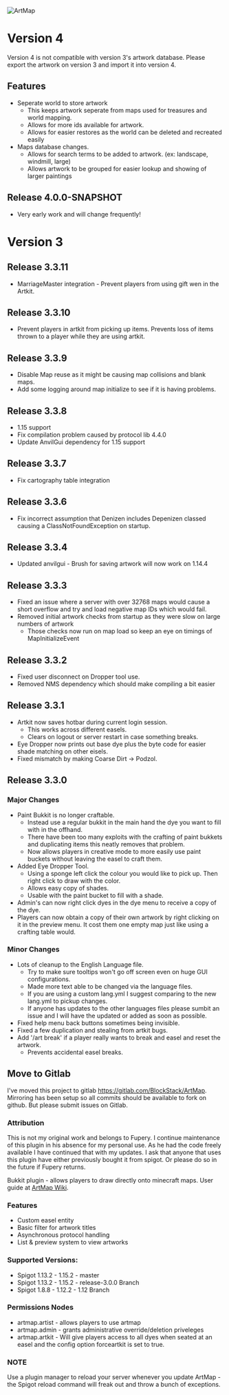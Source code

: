 ![ArtMap](http://puu.sh/kRWAF/2c81256338.jpg)


# Version 4
Version 4 is not compatible with version 3's artwork database.  Please export the artwork on version 3 and import it into version 4.

## Features
* Seperate world to store artwork
    - This keeps artwork seperate from maps used for treasures and world mapping.
    - Allows for more ids available for artwork.
    - Allows for easier restores as the world can be deleted and recreated easily 
* Maps database changes.
    - Allows for search terms to be added to artwork. (ex: landscape, windmill, large)
    - Allows artwork to be grouped for easier lookup and showing of larger paintings

## Release 4.0.0-SNAPSHOT
* Very early work and will change frequently!


# Version 3

## Release 3.3.11
* MarriageMaster integration - Prevent players from using gift wen in the Artkit.

## Release 3.3.10
* Prevent players in artkit from picking up items. Prevents loss of items thrown to a player while they are using artkit.

## Release 3.3.9
* Disable Map reuse as it might be causing map collisions and blank maps.
* Add some logging around map initialize to see if it is having problems.

## Release 3.3.8
* 1.15 support
* Fix compilation problem caused by protocol lib 4.4.0
* Update AnvilGui dependency for 1.15 support

## Release 3.3.7
* Fix cartography table integration

## Release 3.3.6
* Fix incorrect assumption that Denizen includes Depenizen classed causing a ClassNotFoundException on startup.

## Release 3.3.4
* Updated anvilgui - Brush for saving artwork will now work on 1.14.4

## Release 3.3.3
* Fixed an issue where a server with over 32768 maps would cause a short overflow and try and load negative map IDs which would fail.
* Removed initial artwork checks from startup as they were slow on large numbers of artwork
    - Those checks now run on map load so keep an eye on timings of MapInitializeEvent

## Release 3.3.2
* Fixed user disconnect on Dropper tool use.
* Removed NMS dependency which should make compiling a bit easier

## Release 3.3.1
* Artkit now saves hotbar during current login session.
    - This works across different easels.
    - Clears on logout or server restart in case something breaks.
* Eye Dropper now prints out base dye plus the byte code for easier shade matching on other eisels.
* Fixed mismatch by making Coarse Dirt -> Podzol.

## Release 3.3.0
### Major Changes
* Paint Bukkit is no longer craftable.  
    - Instead use a regular bukkit in the main hand the dye you want to fill with in the offhand.
    - There have been too many exploits with the crafting of paint bukkets and duplicating items this neatly removes that problem.
    - Now allows players in creative mode to more easily use paint buckets without leaving the easel to craft them.
* Added Eye Dropper Tool.
    - Using a sponge left click the colour you would like to pick up. Then right click to draw with the color.
    - Allows easy copy of shades.
    - Usable with the paint bucket to fill with a shade.
* Admin's can now right click dyes in the dye menu to receive a copy of the dye.
* Players can now obtain a copy of their own artwork by right clicking on it in the preview menu.  It cost them one empty map just like using a crafting table would.

### Minor Changes
* Lots of cleanup to the English Language file.
    - Try to make sure tooltips won't go off screen even on huge GUI configurations.
    - Made more text able to be changed via the language files.
    - If you are using a custom lang.yml I suggest comparing to the new lang.yml to pickup changes.
    - If anyone has updates to the other languages files please sumbit an issue and I will have the updated or added as soon as possible.
* Fixed help menu back buttons sometimes being invisible.
* Fixed a few duplication and stealing from artkit bugs.
* Add '/art break' if a player really wants to break and easel and reset the artwork.
    - Prevents accidental easel breaks.

## Move to Gitlab
I've moved this project to gitlab https://gitlab.com/BlockStack/ArtMap.  Mirroring has been setup so all commits should be available to fork on github.  But please submit issues on Gitlab.

### Attribution
This is not my original work and belongs to Fupery.  I continue maintenance of this plugin in his absence for my personal use.  As he had the code freely available I have continued that with my updates.  I ask that anyone that uses this plugin have either previously bought it from spigot.  Or please do so in the future if Fupery returns.

Bukkit plugin - allows players to draw directly onto minecraft maps. 
User guide at [ArtMap Wiki](https://gitlab.com/BlockStack/ArtMap/wikis/home).

### Features
* Custom easel entity
* Basic filter for artwork titles
* Asynchronous protocol handling
* List & preview system to view artworks

### Supported Versions:
* Spigot 1.13.2 - 1.15.2  - master 
* Spigot 1.13.2 - 1.15.2  - release-3.0.0 Branch
* Spigot 1.8.8 - 1.12.2   - 1.12 Branch

### Permissions Nodes
* artmap.artist - allows players to use artmap
* artmap.admin - grants administrative override/deletion priveleges
* artmap.artkit - Will give players access to all dyes when seated at an easel and the config option forceartkit is set to true.

### NOTE
Use a plugin manager to reload your server whenever you update ArtMap - the Spigot reload command will freak out and throw a bunch of exceptions.
